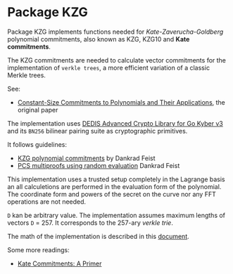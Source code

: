# Package KZG
Package KZG implements functions needed for _Kate-Zaverucha-Goldberg_ polynomial commitments,
also known as KZG, KZG10 and **Kate commitments**.

The KZG commitments are needed to calculate vector commitments for the implementation
of `verkle trees`, a more efficient variation of a classic Merkle trees.

See:
* [Constant-Size Commitments to Polynomials and Their Applications](https://www.iacr.org/archive/asiacrypt2010/6477178/6477178.pdf),
  the original paper

The implementation uses [DEDIS Advanced Crypto Library for Go Kyber v3](https://github.com/dedis/kyber)
and its `BN256` bilinear pairing suite as cryptographic primitives.

It follows guidelines:
* [KZG polynomial commitments](https://dankradfeist.de/ethereum/2020/06/16/kate-polynomial-commitments.html) by Dankrad Feist
* [PCS multiproofs using random evaluation](https://dankradfeist.de/ethereum/2021/06/18/pcs-multiproofs.html) Dankrad Feist

This implementation uses a trusted setup completely in the Lagrange basis an all calculetions
are performed in the evaluation form of the polynomial. The coordinate form and powers of the secret on the curve
nor any FFT operations are not needed.

`D` kan be arbitrary value. The implementation assumes maximum lengths of vectors `D` = 257.
It corresponds to the 257-ary _verkle trie_.

The math of the implementation is described in this [document](https://hackmd.io/JM7BDAugQyuJgW66K-OX7A).



Some more readings:

* [Kate Commitments: A Primer](https://hackmd.io/@tompocock/Hk2A7BD6U)
